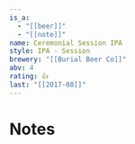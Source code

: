 ```yaml
---
is_a:
  - "[[beer]]"
  - "[[note]]"
name: Ceremonial Session IPA
style: IPA - Session
brewery: "[[Burial Beer Co]]"
abv: 4
rating: 👍
last: "[[2017-08]]"
---
```

# Notes


